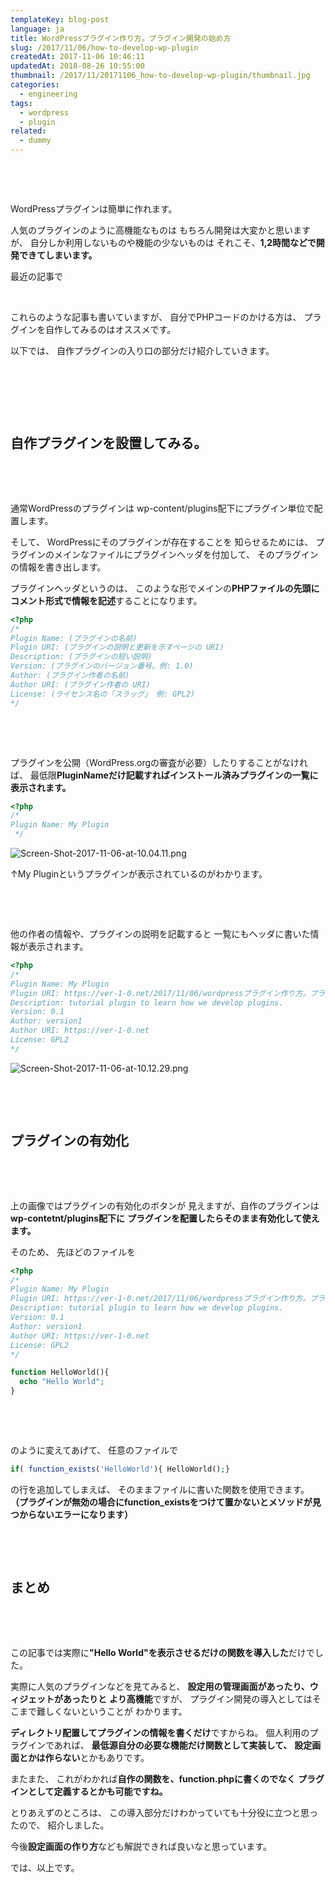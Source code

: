 ```yaml
---
templateKey: blog-post
language: ja
title: WordPressプラグイン作り方。プラグイン開発の始め方
slug: /2017/11/06/how-to-develop-wp-plugin
createdAt: 2017-11-06 10:46:11
updatedAt: 2018-08-26 10:55:00
thumbnail: /2017/11/20171106_how-to-develop-wp-plugin/thumbnail.jpg
categories:
  - engineering
tags:
  - wordpress
  - plugin
related:
  - dummy
---
```


&nbsp;

&nbsp;

WordPressプラグインは簡単に作れます。

人気のプラグインのように高機能なものは
もちろん開発は大変かと思いますが、
自分しか利用しないものや機能の少ないものは
それこそ、<strong>1,2時間などで開発できてしまいます。</strong>

最近の記事で

&nbsp;

これらのような記事も書いていますが、
自分でPHPコードのかける方は、
プラグインを自作してみるのはオススメです。

以下では、
自作プラグインの入り口の部分だけ紹介していきます。

<div class="adsense"></div>

&nbsp;

&nbsp;

&nbsp;
<h2 class="chapter">自作プラグインを設置してみる。</h2>
&nbsp;

&nbsp;

通常WordPressのプラグインは
wp-content/plugins配下にプラグイン単位で配置します。

そして、
WordPressにそのプラグインが存在することを
知らせるためには、
プラグインのメインなファイルにプラグインヘッダを付加して、
そのプラグインの情報を書き出します。

プラグインヘッダというのは、
このような形でメインの<strong>PHPファイルの先頭に</strong>
<strong> コメント形式で情報を記述</strong>することになります。
```php
<?php
/*
Plugin Name: (プラグインの名前)
Plugin URI: (プラグインの説明と更新を示すページの URI)
Description: (プラグインの短い説明)
Version: (プラグインのバージョン番号。例: 1.0)
Author: (プラグイン作者の名前)
Author URI: (プラグイン作者の URI)
License: (ライセンス名の「スラッグ」 例: GPL2)
*/

```
&nbsp;

&nbsp;

プラグインを公開（WordPress.orgの審査が必要）したりすることがなければ、
最低限<strong>PluginNameだけ記載すればインストール済みプラグインの一覧に表示されます。</strong>
```php
<?php
/*
Plugin Name: My Plugin
 */

```
<img class="post-image" src="https://statics.ver-1-0.net/uploads/2017/11/20171106_how-to-develop-wp-plugin/Screen-Shot-2017-11-06-at-10.04.11.png" alt="Screen-Shot-2017-11-06-at-10.04.11.png"/>

↑My Pluginというプラグインが表示されているのがわかります。

&nbsp;

&nbsp;

他の作者の情報や、プラグインの説明を記載すると
一覧にもヘッダに書いた情報が表示されます。
```php
<?php
/*
Plugin Name: My Plugin
Plugin URI: https://ver-1-0.net/2017/11/06/wordpressプラグイン作り方。プラグイン開発の始め方/
Description: tutorial plugin to learn how we develop plugins.
Version: 0.1
Author: version1
Author URI: https://ver-1-0.net
License: GPL2
*/

```
<img class="post-image" src="https://statics.ver-1-0.net/uploads/2017/11/20171106_how-to-develop-wp-plugin/Screen-Shot-2017-11-06-at-10.12.29.png" alt="Screen-Shot-2017-11-06-at-10.12.29.png"/>

<div class="mid-article"></div>

&nbsp;

&nbsp;
<h2 class="chapter">プラグインの有効化</h2>
&nbsp;

&nbsp;

上の画像ではプラグインの有効化のボタンが
見えますが、自作のプラグインは<strong>wp-contetnt/plugins配下に</strong>
<strong> プラグインを配置したらそのまま有効化して使えます。</strong>

そのため、
先ほどのファイルを
```php
<?php
/*
Plugin Name: My Plugin
Plugin URI: https://ver-1-0.net/2017/11/06/wordpressプラグイン作り方。プラグイン開発の始め方/
Description: tutorial plugin to learn how we develop plugins.
Version: 0.1
Author: version1
Author URI: https://ver-1-0.net
License: GPL2
*/

function HelloWorld(){
  echo "Hello World";
}

```
&nbsp;

&nbsp;

のように変えてあげて、
任意のファイルで
```php
if( function_exists('HelloWorld'){ HelloWorld();}
```
の行を追加してしまえば、
そのままファイルに書いた関数を使用できます。
<strong>（プラグインが無効の場合にfunction_existsをつけて置かないとメソッドが見つからないエラーになります）</strong>

&nbsp;

&nbsp;
<h2 class="chapter">まとめ</h2>
&nbsp;

&nbsp;

この記事では実際に<strong>"Hello World"を表示させるだけの関数を導入した</strong>だけでした。

実際に人気のプラグインなどを見てみると、
<strong>設定用の管理画面があったり、ウィジェットがあったりと</strong>
<strong> より高機能</strong>ですが、
プラグイン開発の導入としてはそこまで難しくないということが
わかります。

<strong>ディレクトリ配置してプラグインの情報を書くだけ</strong>ですからね。
個人利用のプラグインであれば、
<strong>最低源自分の必要な機能だけ関数として実装して、</strong>
<strong> 設定画面とかは作らない</strong>とかもありです。

またまた、
これがわかれば<strong>自作の関数を、function.phpに書くのでなく</strong>
<strong> プラグインとして定義するとかも可能ですね。</strong>

とりあえずのところは、
この導入部分だけわかっていても十分役に立つと思ったので、
紹介しました。

今後<strong>設定画面の作り方</strong>なども解説できれば良いなと思っています。

では、以上です。

<div class="after-article"></div>
